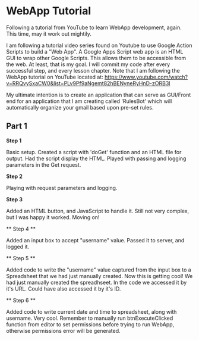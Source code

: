 # WebApp Tutorial

Following a tutorial from YouTube to learn WebApp development, again. This time, may it work out mightily.

I am following a tutorial video series found on Youtube to use Google Action Scripts to build a "Web App". A Google Apps Script web app is an HTML GUI to wrap other Google Scripts. This allows them to be accessible from the web. At least, that is my goal. 
I will commit my code after every successful step, and every lesson chapter. Note that I am following the WebApp tutorial on YouTube located at: https://www.youtube.com/watch?v=RRQvySxaCW0&list=PLv9Pf9aNgemt82hBENyneRyHnD-zORB3l

My ultimate intention is to create an application that can serve as GUI/Front end for an application that I am creating called 'RulesBot' which will automatically organize your gmail based upon pre-set rules.

## Part 1

**Step 1**

Basic setup. Created a script with 'doGet' function and an HTML file for output. Had the script display the HTML. Played with passing and logging parameters in the Get request.

**Step 2**

Playing with request parameters and logging.

**Step 3**

Added an HTML button, and JavaScript to handle it. Still not very complex, but I was happy it worked. Moving on!

** Step 4 **

Added an input box to accept "username" value. Passed it to server, and logged it.

** Step 5 **

Added code to write the "username" value captured from the input box to a Spreadsheet that we had just manually created. Now this is getting cool! We had just manually created the spreadhseet. In the code we accessed it by it's URL. Could have also accessed it by it's ID.

** Step 6 **

Added code to write current date and time to spreadsheet, along with username. Very cool. Remember to manually run btnExecuteClicked function from editor to set permissions before trying to run WebApp, otherwise permissions error will be generated.
